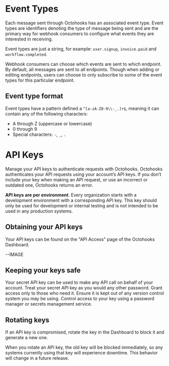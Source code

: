 # Event Types

Each message sent through Octohooks has an associated event type. Event types are identifiers denoting the type of message being sent and are the primary way for webhook consumers to configure what events they are interested in receiving.

Event types are just a string, for example: `user.signup`, `invoice.paid` and `workflow.completed`.

Webhook consumers can choose which events are sent to which endpoint. By default, all messages are sent to all endpoints. Though when adding or editing endpoints, users can choose to only subscribe to some of the event types for this particular endpoint.

## Event type format

Event types have a pattern defined a `^[a-zA-Z0-9\\-_.]+$`, meaning it can contain any of the following characters:

* A through Z (uppercase or lowercase)
* 0 through 9
* Special characters: `-`, `_`, `.`

# API Keys

Manage your API keys to authenticate requests with Octohooks. Octohooks authenticates your API requests using your account’s API keys. If you don’t include your key when making an API request, or use an incorrect or outdated one, Octohooks returns an error.

**API keys are per environment**. Every organization starts with a development environment with a corresponding API key. This key should only be used for development or internal testing and is not intended to be used in any production systems.

## Obtaining your API keys

Your API keys can be found on the "API Access" page of the Octohooks Dashboard.

--IMAGE

## Keeping your keys safe

Your secret API key can be used to make any API call on behalf of your account. Treat your secret API key as you would any other password. Grant access only to those who need it. Ensure it is kept out of any version control system you may be using. Control access to your key using a password manager or secrets management service.

## Rotating keys

If an API key is compromised, rotate the key in the Dashboard to block it and generate a new one.

When you rotate an API key, the old key will be blocked immediately, so any systems currently using that key will experience downtime. This behavior will change in a future release.
